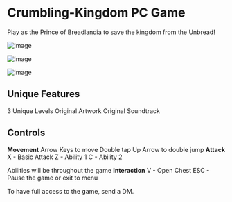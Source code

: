 # Crumbling-Kingdom PC Game
Play as the Prince of Breadlandia to save the kingdom from the Unbread!


![image](https://github.com/user-attachments/assets/731b0a43-2046-42b1-958d-43edc97e0039)

![image](https://github.com/user-attachments/assets/88b3e380-6569-4c4c-a8b7-d0ec416cedda)

![image](https://github.com/user-attachments/assets/afe115e9-640b-46d6-b0e7-816889ec7a4b)


## Unique Features
3 Unique Levels
Original Artwork 
Original Soundtrack 


## Controls
**Movement**
Arrow Keys to move
Double tap Up Arrow to double jump
**Attack**
X - Basic Attack
Z - Ability 1
C - Ability 2 

Abilities will be throughout the game
**Interaction**
V - Open Chest 
ESC - Pause the game or exit to menu 

To have full access to the game, send a DM.

